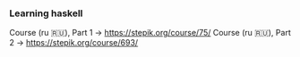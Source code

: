 ### Learning haskell

Course (ru 🇷🇺), Part 1 -> https://stepik.org/course/75/
Course (ru 🇷🇺), Part 2 -> https://stepik.org/course/693/